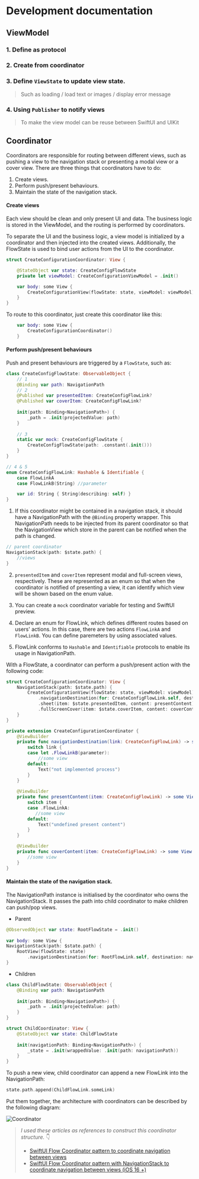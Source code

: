 # Development documentation
## ViewModel
### 1. Define as protocol
### 2. Create from coordinator
### 3. Define `ViewState` to update view state.
> Such as loading / load text or images / display error message
### 4. Using `Publisher` to notify views
> To make the view model can be reuse between SwiftUI and UIKit

## Coordinator
Coordinators are responsible for routing between different views, such as pushing a view to the navigation stack or presenting a modal view or a cover view. There are three things that coordinators have to do:


1. Create views.
2. Perform push/present behaviours.
3. Maintain the state of the navigation stack.

#### Create views
Each view should be clean and only present UI and data. The business logic is stored in the ViewModel, and the routing is performed by coordinators.

To separate the UI and the business logic, a view model is initialized by a coordinator and then injected into the created views. Additionally, the FlowState is used to bind user actions from the UI to the coordinator.

```swift
struct CreateConfigurationCoordinator: View {

    @StateObject var state: CreateConfigFlowState
    private let viewModel: CreateConfigurationViewModel = .init()

    var body: some View {
        CreateConfigurationView(flowState: state, viewModel: viewModel)
    }
}
```
To route to this coordinator, just create this coordinator like this:
```swift
    var body: some View {
        CreateConfigurationCoordinator()
    }
```

#### Perform push/present behaviours
Push and present behaviours are triggered by a `FlowState`, such as:
```swift
class CreateConfigFlowState: ObservableObject {
    // 1
    @Binding var path: NavigationPath 
    // 2
    @Published var presentedItem: CreateConfigFlowLink? 
    @Published var coverItem: CreateConfigFlowLink?
    
    init(path: Binding<NavigationPath>) {
        _path = .init(projectedValue: path)
    }
    
    // 3
    static var mock: CreateConfigFlowState {
        CreateConfigFlowState(path: .constant(.init()))
    }
}

// 4 & 5
enum CreateConfigFlowLink: Hashable & Identifiable {
    case FlowLinkA
    case FlowLinkB(String) //parameter

    var id: String { String(describing: self) }
}
```

1. If this coordinator might be contained in a navigation stack, it should have a NavigationPath with the `@Binding` property wrapper. This NavigationPath needs to be injected from its parent coordinator so that the NavigationView which store in the parent can be notified when the path is changed.
```swift
// parent coordinator
NavigationStack(path: $state.path) {
    //views
}
```
2. `presentedItem` and `coverItem` represent modal and full-screen views, respectively. These are represented as an enum so that when the coordinator is notified of presenting a view, it can identify which view will be shown based on the enum value.

3. You can create a `mock` coordinator variable for testing and SwiftUI preview.
4. Declare an enum for FlowLink, which defines different routes based on users' actions. In this case, there are two actions `FlowLinkA` and `FlowLinkB`. You can define paremeters by using associated values.
5. FlowLink conforms to `Hashable` and `Identifiable` protocols to enable its usage in NavigationPath.

With a FlowState, a coordinator can perform a push/present action with the following code:
```swift
struct CreateConfigurationCoordinator: View {
    NavigationStack(path: $state.path) {
        CreateConfigurationView(flowState: state, viewModel: viewModel)
            .navigationDestination(for: CreateConfigFlowLink.self, destination: navigationDestination)
            .sheet(item: $state.presentedItem, content: presentContent)
            .fullScreenCover(item: $state.coverItem, content: coverContent)
    }
}

private extension CreateConfigurationCoordinator {
    @ViewBuilder
    private func navigationDestination(link: CreateConfigFlowLink) -> some View {
        switch link {
        case let .FlowLinkB(parameter):
            //some view
        default:
            Text("not implemented process")
        }
    }
    
    @ViewBuilder
    private func presentContent(item: CreateConfigFlowLink) -> some View {
        switch item {
        case .FlowLinkA:
           //some view
        default:
            Text("undefined present content")
        }
    }

    @ViewBuilder
    private func coverContent(item: CreateConfigFlowLink) -> some View {
        //some view
    }
}

```


#### Maintain the state of the navigation stack.

The NavigationPath instance is initialised by the coordinator who owns the NavigationStack. It passes the path into child coordinator to make children can push/pop views.


- Parent
```swift
@ObservedObject var state: RootFlowState = .init()
    
var body: some View {
NavigationStack(path: $state.path) {
    RootView(flowState: state)
        .navigationDestination(for: RootFlowLink.self, destination: navigationDestination)
}
```
- Children
```swift
class ChildFlowState: ObservableObject {
    @Binding var path: NavigationPath
    
    init(path: Binding<NavigationPath>) {
        _path = .init(projectedValue: path)
    }
}

struct ChildCoordinator: View {
    @StateObject var state: ChildFlowState
    
    init(navigationPath: Binding<NavigationPath>) {
        _state = .init(wrappedValue: .init(path: navigationPath))
    }
}
```
To push a new view, child coordinator can append a new FlowLink into the NavigationPath:
```swift
state.path.append(ChildFlowLink.someLink)
```

Put them together, the architecture with coordinators can be described by the following diagram:

![Coordinator](https://github.com/musicabbage/interaction-experiment/assets/8994570/06456f2c-a7c4-4c80-a79b-00c5655239b0)


> *I used these articles as references to construct this coordinator structure.* 👇
> - [SwiftUI Flow Coordinator pattern to coordinate navigation between views](https://medium.com/macoclock/swiftui-flow-coordinator-pattern-to-coordinate-navigation-between-views-8fa6ac487585)
> - [SwiftUI Flow Coordinator pattern with NavigationStack to coordinate navigation between views (iOS 16 +)](https://medium.com/macoclock/swiftui-flow-coordinator-pattern-with-navigationstack-to-coordinate-navigation-between-views-ios-1a2b6cd239d7)
> 
